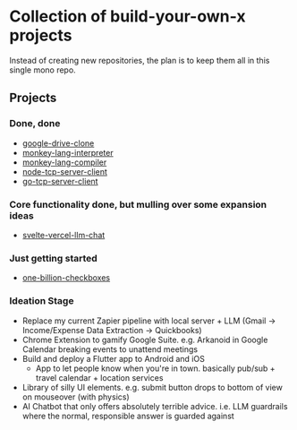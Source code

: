 # Collection of build-your-own-x projects

Instead of creating new repositories, the plan is to keep them all in this single mono repo.

## Projects

### Done, done

- [google-drive-clone](https://github.com/gnitnuj/google-drive-clone)
- [monkey-lang-interpreter](https://github.com/gnitnuj/monkey-lang-interpreter)
- [monkey-lang-compiler](https://github.com/gnitnuj/monkey-lang-compiler)
- [node-tcp-server-client](https://github.com/gnitnuj/build-my-own-x/tree/main/node-tcp-server-client)
- [go-tcp-server-client](https://github.com/gnitnuj/build-my-own-x/tree/main/go-tcp-server-client)

### Core functionality done, but mulling over some expansion ideas

- [svelte-vercel-llm-chat](https://github.com/gnitnuj/build-my-own-x/tree/main/svelte-vercel-llm-chat)

### Just getting started

- [one-billion-checkboxes](https://github.com/gnitnuj/build-my-own-x/tree/main/one-billion-checkboxes)

### Ideation Stage

- Replace my current Zapier pipeline with local server + LLM (Gmail -> Income/Expense Data Extraction -> Quickbooks)
- Chrome Extension to gamify Google Suite. e.g. Arkanoid in Google Calendar breaking events to unattend meetings
- Build and deploy a Flutter app to Android and iOS
  - App to let people know when you're in town. basically pub/sub + travel calendar + location services
- Library of silly UI elements. e.g. submit button drops to bottom of view on mouseover (with physics)
- AI Chatbot that only offers absolutely terrible advice. i.e. LLM guardrails where the normal, responsible answer is guarded against
